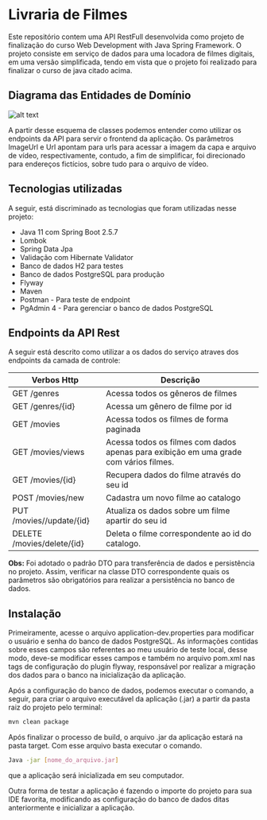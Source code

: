 # Livraria de Filmes



Este repositório contem uma API RestFull desenvolvida como projeto de finalização do curso Web Development with Java Spring Framework. O projeto consiste em serviço de dados para uma locadora de filmes digitais, em uma versão simplificada, tendo em vista que o projeto foi realizado para finalizar o curso de java citado acima.    



## Diagrama das Entidades de Domínio



![alt text](/home/felipeamorim/Imagens/movie_library.jpg)



A partir desse esquema de classes podemos entender como utilizar os endpoints da API para servir o frontend da aplicação. Os parâmetros ImageUrl e Url apontam para urls para acessar a imagem da capa e arquivo de vídeo, respectivamente, contudo, a fim de simplificar, foi direcionado para endereços fictícios, sobre tudo para o arquivo de vídeo. 



## Tecnologias utilizadas



A seguir, está discriminado as tecnologias que foram utilizadas nesse projeto:

* Java 11 com Spring Boot 2.5.7
* Lombok
* Spring Data Jpa
* Validação com Hibernate Validator
* Banco de dados H2 para testes
* Banco de dados PostgreSQL para produção
* Flyway
* Maven
* Postman - Para teste de endpoint
* PgAdmin 4 - Para gerenciar o banco de dados PostgreSQL



## Endpoints da API Rest



A seguir está descrito como utilizar a os dados do serviço atraves dos endpoints da camada de controle:

| Verbos Http                  | Descrição                                                    |
| ---------------------------- | ------------------------------------------------------------ |
| GET    /genres               | Acessa todos os gêneros de filmes                            |
| GET    /genres/{id}          | Acessa um gênero de filme por id                             |
| GET    /movies               | Acessa todos os filmes de forma paginada                     |
| GET    /movies/views         | Acessa todos os filmes com dados apenas para exibição em uma grade com vários filmes. |
| GET   /movies/{id}           | Recupera dados do filme através do seu id                    |
| POST   /movies/new           | Cadastra um novo filme ao catalogo                           |
| PUT   /movies//update/{id}   | Atualiza os dados sobre um filme apartir do seu id           |
| DELETE   /movies/delete/{id} | Deleta o filme correspondente ao id do catalogo.             |

**Obs:** Foi adotado o padrão DTO para transferência de dados e persistência no projeto. Assim, verificar na classe DTO correspondente quais os parâmetros são obrigatórios para realizar a persistência no banco de dados.



## Instalação 



Primeiramente, acesse o arquivo application-dev.properties para modificar o usuário e senha do banco de dados PostgreSQL. As informações contidas sobre esses campos são referentes ao meu usuário de teste local, desse modo, deve-se modificar esses campos e também no arquivo pom.xml nas tags de configuração do plugin flyway, responsável por realizar a migração dos dados para o banco na inicialização da aplicação. 

Após a configuração do banco de dados, podemos executar o comando, a seguir, para criar o arquivo executável da aplicação (.jar) a partir da pasta raiz do projeto pelo terminal:

```bash
mvn clean package
```

Após finalizar o processo de build, o arquivo .jar da aplicação estará na pasta target. Com esse arquivo basta executar o comando.

```bash
Java -jar [nome_do_arquivo.jar]
```

que a aplicação será inicializada em seu computador.

Outra forma de testar a aplicação é fazendo o importe do projeto para sua IDE favorita, modificando as configuração do banco de dados ditas anteriormente e inicializar a aplicação.

